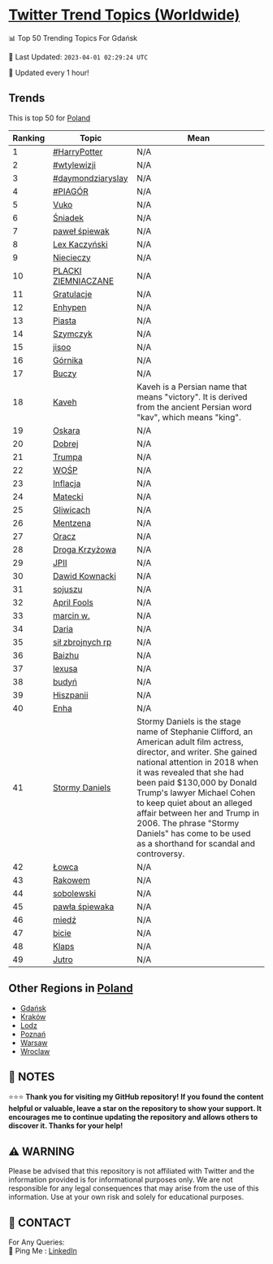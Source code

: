 [Twitter Trend Topics (Worldwide)](https://github.com/ErcinDedeoglu/Twitter-Trend-Topics)
==========


📊 Top 50 Trending Topics For Gdańsk

📆 Last Updated: `2023-04-01 02:29:24 UTC`

🔧 Updated every 1 hour!


## Trends

This is top 50 for [Poland](</Poland>)

| Ranking | Topic | Mean |
| ------- | ------------ | ------------ |
| 1 | [#HarryPotter](http://twitter.com/search?q=%23HarryPotter) | N/A |
| 2 | [#wtylewizji](http://twitter.com/search?q=%23wtylewizji) | N/A |
| 3 | [#daymondziaryslay](http://twitter.com/search?q=%23daymondziaryslay) | N/A |
| 4 | [#PIAGÓR](http://twitter.com/search?q=%23PIAG%c3%93R) | N/A |
| 5 | [Vuko](http://twitter.com/search?q=Vuko) | N/A |
| 6 | [Śniadek](http://twitter.com/search?q=%c5%9aniadek) | N/A |
| 7 | [paweł śpiewak](http://twitter.com/search?q=pawe%c5%82+%c5%9bpiewak) | N/A |
| 8 | [Lex Kaczyński](http://twitter.com/search?q=Lex+Kaczy%c5%84ski) | N/A |
| 9 | [Niecieczy](http://twitter.com/search?q=Niecieczy) | N/A |
| 10 | [PLACKI ZIEMNIACZANE](http://twitter.com/search?q=PLACKI+ZIEMNIACZANE) | N/A |
| 11 | [Gratulacje](http://twitter.com/search?q=Gratulacje) | N/A |
| 12 | [Enhypen](http://twitter.com/search?q=Enhypen) | N/A |
| 13 | [Piasta](http://twitter.com/search?q=Piasta) | N/A |
| 14 | [Szymczyk](http://twitter.com/search?q=Szymczyk) | N/A |
| 15 | [jisoo](http://twitter.com/search?q=jisoo) | N/A |
| 16 | [Górnika](http://twitter.com/search?q=G%c3%b3rnika) | N/A |
| 17 | [Buczy](http://twitter.com/search?q=Buczy) | N/A |
| 18 | [Kaveh](http://twitter.com/search?q=Kaveh) | Kaveh is a Persian name that means "victory". It is derived from the ancient Persian word "kav", which means "king". |
| 19 | [Oskara](http://twitter.com/search?q=Oskara) | N/A |
| 20 | [Dobrej](http://twitter.com/search?q=Dobrej) | N/A |
| 21 | [Trumpa](http://twitter.com/search?q=Trumpa) | N/A |
| 22 | [WOŚP](http://twitter.com/search?q=WO%c5%9aP) | N/A |
| 23 | [Inflacja](http://twitter.com/search?q=Inflacja) | N/A |
| 24 | [Matecki](http://twitter.com/search?q=Matecki) | N/A |
| 25 | [Gliwicach](http://twitter.com/search?q=Gliwicach) | N/A |
| 26 | [Mentzena](http://twitter.com/search?q=Mentzena) | N/A |
| 27 | [Oracz](http://twitter.com/search?q=Oracz) | N/A |
| 28 | [Droga Krzyżowa](http://twitter.com/search?q=Droga+Krzy%c5%bcowa) | N/A |
| 29 | [JPII](http://twitter.com/search?q=JPII) | N/A |
| 30 | [Dawid Kownacki](http://twitter.com/search?q=Dawid+Kownacki) | N/A |
| 31 | [sojuszu](http://twitter.com/search?q=sojuszu) | N/A |
| 32 | [April Fools](http://twitter.com/search?q=April+Fools) | N/A |
| 33 | [marcin w.](http://twitter.com/search?q=marcin+w.) | N/A |
| 34 | [Daria](http://twitter.com/search?q=Daria) | N/A |
| 35 | [sił zbrojnych rp](http://twitter.com/search?q=si%c5%82+zbrojnych+rp) | N/A |
| 36 | [Baizhu](http://twitter.com/search?q=Baizhu) | N/A |
| 37 | [lexusa](http://twitter.com/search?q=lexusa) | N/A |
| 38 | [budyń](http://twitter.com/search?q=budy%c5%84) | N/A |
| 39 | [Hiszpanii](http://twitter.com/search?q=Hiszpanii) | N/A |
| 40 | [Enha](http://twitter.com/search?q=Enha) | N/A |
| 41 | [Stormy Daniels](http://twitter.com/search?q=Stormy+Daniels) | Stormy Daniels is the stage name of Stephanie Clifford, an American adult film actress, director, and writer. She gained national attention in 2018 when it was revealed that she had been paid $130,000 by Donald Trump's lawyer Michael Cohen to keep quiet about an alleged affair between her and Trump in 2006. The phrase "Stormy Daniels" has come to be used as a shorthand for scandal and controversy. |
| 42 | [Łowca](http://twitter.com/search?q=%c5%81owca) | N/A |
| 43 | [Rakowem](http://twitter.com/search?q=Rakowem) | N/A |
| 44 | [sobolewski](http://twitter.com/search?q=sobolewski) | N/A |
| 45 | [pawła śpiewaka](http://twitter.com/search?q=paw%c5%82a+%c5%9bpiewaka) | N/A |
| 46 | [miedź](http://twitter.com/search?q=mied%c5%ba) | N/A |
| 47 | [bicie](http://twitter.com/search?q=bicie) | N/A |
| 48 | [Klaps](http://twitter.com/search?q=Klaps) | N/A |
| 49 | [Jutro](http://twitter.com/search?q=Jutro) | N/A |



## Other Regions in [Poland](</Poland>)

* [Gdańsk](</Poland/Gdańsk.md>)
* [Kraków](</Poland/Kraków.md>)
* [Lodz](</Poland/Lodz.md>)
* [Poznań](</Poland/Poznań.md>)
* [Warsaw](</Poland/Warsaw.md>)
* [Wroclaw](</Poland/Wroclaw.md>)



## 📝 NOTES

⭐⭐⭐ **Thank you for visiting my GitHub repository! If you found the content helpful or valuable, leave a star on the repository to show your support. It encourages me to continue updating the repository and allows others to discover it. Thanks for your help!**


## ⚠️ WARNING

Please be advised that this repository is not affiliated with Twitter and the information provided is for informational purposes only. We are not responsible for any legal consequences that may arise from the use of this information. Use at your own risk and solely for educational purposes.


## 📨 CONTACT

 For Any Queries:  
            🏓 Ping Me : [LinkedIn](https://www.linkedin.com/in/ercindedeoglu/)
